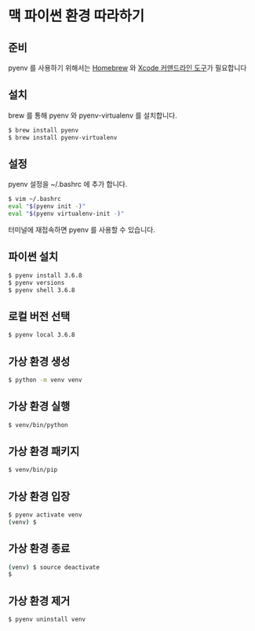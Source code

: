 # 맥 파이썬 환경 따라하기

## 준비

pyenv 를 사용하기 위해서는 [Homebrew](/mac_package_mgr_homebrew) 와 [Xcode 커맨드라인 도구](/mac_xcode_command_line)가 필요합니다

## 설치 

brew 를 통해 pyenv 와 pyenv-virtualenv 를 설치합니다.

```bash
$ brew install pyenv
$ brew install pyenv-virtualenv
```

## 설정

pyenv 설정을 ~/.bashrc 에 추가 합니다.

```bash
$ vim ~/.bashrc
eval "$(pyenv init -)"
eval "$(pyenv virtualenv-init -)"
```

터미널에 재접속하면 pyenv 를 사용할 수 있습니다.

## 파이썬 설치

```bash
$ pyenv install 3.6.8
$ pyenv versions
$ pyenv shell 3.6.8
```

## 로컬 버전 선택

```bash
$ pyenv local 3.6.8
```

## 가상 환경 생성 

```bash
$ python -m venv venv
```

## 가상 환경 실행

```bash
$ venv/bin/python
```

## 가상 환경 패키지 

```bash
$ venv/bin/pip
```

## 가상 환경 입장

```bash
$ pyenv activate venv
(venv) $
```

## 가상 환경 종료

```bash
(venv) $ source deactivate
$
```

## 가상 환경 제거

```bash
$ pyenv uninstall venv
```
